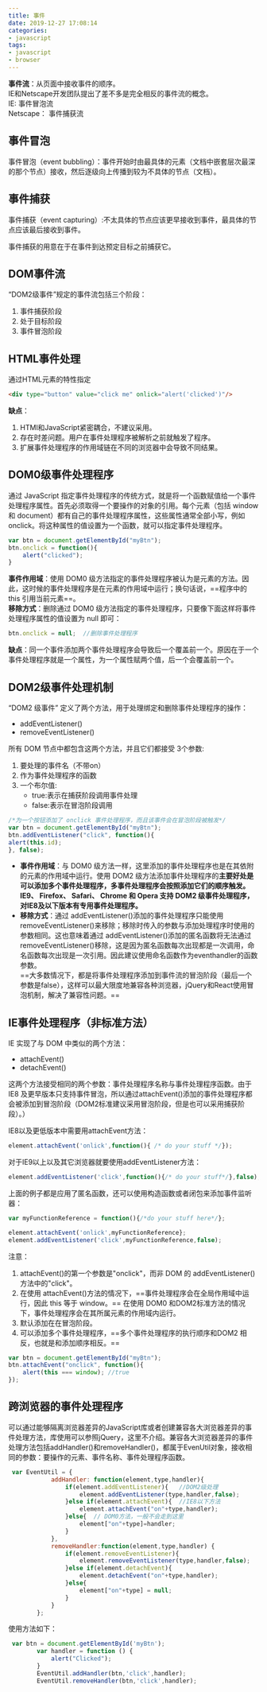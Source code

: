 ```yaml
---
title: 事件
date: 2019-12-27 17:08:14
categories:
- javascript
tags:
- javascript
- browser
---
```


**事件流**：从页面中接收事件的顺序。  
IE和Netscape开发团队提出了差不多是完全相反的事件流的概念。  
IE: 事件冒泡流  
Netscape： 事件捕获流

## 事件冒泡

事件冒泡（event bubbling）：事件开始时由最具体的元素（文档中嵌套层次最深的那个节点）接收，然后逐级向上传播到较为不具体的节点（文档）。

## 事件捕获

事件捕获（event capturing）:不太具体的节点应该更早接收到事件，最具体的节点应该最后接收到事件。

事件捕获的用意在于在事件到达预定目标之前捕获它。

## DOM事件流

“DOM2级事件”规定的事件流包括三个阶段：

1. 事件捕获阶段
2. 处于目标阶段
3. 事件冒泡阶段

## HTML事件处理

通过HTML元素的特性指定

```html
<div type="button" value="click me" onlick="alert('clicked')"/>
```

**缺点**：  

1. HTMl和JavaScript紧密耦合，不建议采用。
2. 存在时差问题。用户在事件处理程序被解析之前就触发了程序。
3. 扩展事件处理程序的作用域链在不同的浏览器中会导致不同结果。

## DOM0级事件处理程序

通过 JavaScript 指定事件处理程序的传统方式，就是将一个函数赋值给一个事件处理程序属性。首先必须取得一个要操作的对象的引用。每个元素（包括 window 和 document）都有自己的事件处理程序属性，这些属性通常全部小写，例如 onclick。将这种属性的值设置为一个函数，就可以指定事件处理程序。

```javascript
var btn = document.getElementById("myBtn");
btn.onclick = function(){
    alert("clicked");
}
```

**事件作用域**：使用 DOM0 级方法指定的事件处理程序被认为是元素的方法。因此，这时候的事件处理程序是在元素的作用域中运行；换句话说，==程序中的 this 引用当前元素==。  
**移除方式**：删除通过 DOM0 级方法指定的事件处理程序，只要像下面这样将事件处理程序属性的值设置为 null 即可：

```javascript
btn.onclick = null;  //删除事件处理程序
```

**缺点**：同一个事件添加两个事件处理程序会导致后一个覆盖前一个。原因在于一个事件处理程序就是一个属性，为一个属性赋两个值，后一个会覆盖前一个。

## DOM2级事件处理机制

“DOM2 级事件” 定义了两个方法，用于处理绑定和删除事件处理程序的操作：

- addEventListener()
- removeEventListener()

所有 DOM 节点中都包含这两个方法，并且它们都接受 3个参数:  

1. 要处理的事件名（不带on）
2. 作为事件处理程序的函数
3. 一个布尔值:
    - true:表示在捕获阶段调用事件处理
    - false:表示在冒泡阶段调用

```javascript
/*为一个按钮添加了 onclick 事件处理程序，而且该事件会在冒泡阶段被触发*/
var btn = document.getElementById("myBtn");
btn.addEventListener("click", function(){
alert(this.id);
}, false);
```

- **事件作用域**：与 DOM0 级方法一样，这里添加的事件处理程序也是在其依附的元素的作用域中运行。使用 DOM2 级方法添加事件处理程序的**主要好处是可以添加多个事件处理程序，多事件处理程序会按照添加它们的顺序触发。IE9、 Firefox、 Safari、 Chrome 和 Opera 支持 DOM2 级事件处理程序，对IE8及以下版本有专用事件处理程序。**  
- **移除方式**：通过 addEventListener()添加的事件处理程序只能使用 removeEventListener()来移除；移除时传入的参数与添加处理程序时使用的参数相同。这也意味着通过 addEventListener()添加的匿名函数将无法通过removeEventListener()移除，这是因为匿名函数每次出现都是一次调用，命名函数每次出现是一次引用。因此建议使用命名函数作为eventhandler的函数参数。  
==大多数情况下，都是将事件处理程序添加到事件流的冒泡阶段（最后一个参数是false），这样可以最大限度地兼容各种浏览器，jQuery和React使用冒泡机制，解决了兼容性问题。==

## IE事件处理程序（非标准方法）

IE 实现了与 DOM 中类似的两个方法：

- attachEvent()
- detachEvent()

这两个方法接受相同的两个参数：事件处理程序名称与事件处理程序函数。由于 IE8 及更早版本只支持事件冒泡，所以通过attachEvent()添加的事件处理程序都会被添加到冒泡阶段（DOM2标准建议采用冒泡阶段，但是也可以采用捕获阶段）。）

 IE8以及更低版本中需要用attachEvent方法：  

  ```javascript
  element.attachEvent('onlick',function(){ /* do your stuff */});
  ```

对于IE9以上以及其它浏览器就要使用addEventListener方法：

  ```javascript
  element.addEventListener('click',function(){/* do your stuff*/},false);
  ```

  上面的例子都是应用了匿名函数，还可以使用构造函数或者闭包来添加事件监听器：

  ```javascript
  var myFunctionReference = function(){/*do your stuff here*/};
  
  element.attachEvent('onlick',myFunctionReference};
  element.addEventListener('click',myFunctionReference,false);
  ```

注意：  

1. attachEvent()的第一个参数是"onclick"，而非 DOM 的 addEventListener()方法中的"click"。  
2. 在使用 attachEvent()方法的情况下，==事件处理程序会在全局作用域中运行，因此 this 等于 window。== 在使用 DOM0 和DOM2标准方法的情况下，事件处理程序会在其所属元素的作用域内运行。  
3. 默认添加在在冒泡阶段。  
4. 可以添加多个事件处理程序，==多个事件处理程序的执行顺序和DOM2 相反，也就是和添加顺序相反。==

```javascript
var btn = document.getElementById("myBtn");
btn.attachEvent("onclick", function(){
    alert(this === window); //true
});
```

## 跨浏览器的事件处理程序

可以通过能够隔离浏览器差异的JavaScript库或者创建兼容各大浏览器差异的事件处理方法，库使用可以参照jQuery，这里不介绍。兼容各大浏览器差异的事件处理方法包括addHandler()和removeHandler()，都属于EvenUtil对象，接收相同的参数：要操作的元素、事件名称、事件处理程序函数。

```javascript
 var EventUtil = {
            addHandler: function(element,type,handler){
                if(element.addEventListener){   //DOM2级处理
                    element.addEventListener(type,handler,false);
                }else if(element.attachEvent){  //IE8以下方法
                    element.attachEvent("on"+type,handler);
                }else{  // DOM0方法，一般不会走到这里
                    element["on"+type]=handler;
                }
            },
            removeHandler:function(element,type,handler) {
                if(element.removeEventListener){
                    element.removeEventListener(type,handler,false);
                }else if(element.detachEvent){
                    element.detachEvent("on"+type,handler);
                }else{
                    element["on"+type] = null;
                }
            }
        };
```

使用方法如下：

```javascript
 var btn = document.getElementById('myBtn');
        var handler = function () {
            alert("Clicked");
        }
        EventUtil.addHandler(btn,'click',handler);
        EventUtil.removeHandler(btn,'click',handler);
```
